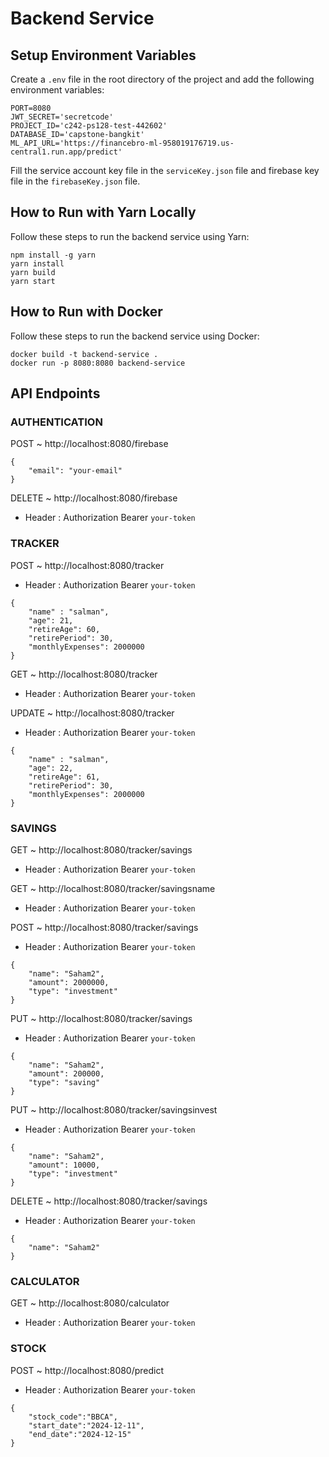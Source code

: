 # Backend Service

## Setup Environment Variables

Create a `.env` file in the root directory of the project and add the following environment variables:

    PORT=8080
    JWT_SECRET='secretcode'
    PROJECT_ID='c242-ps128-test-442602'
    DATABASE_ID='capstone-bangkit'
    ML_API_URL='https://financebro-ml-958019176719.us-central1.run.app/predict'

Fill the service account key file in the `serviceKey.json` file and firebase key file in the `firebaseKey.json` file.

## How to Run with Yarn Locally

Follow these steps to run the backend service using Yarn:

    npm install -g yarn
    yarn install
    yarn build
    yarn start

## How to Run with Docker

Follow these steps to run the backend service using Docker:

    docker build -t backend-service .
    docker run -p 8080:8080 backend-service

## API Endpoints
### AUTHENTICATION
POST ~ http://localhost:8080/firebase 
```
{
    "email": "your-email"
}
```
DELETE ~ http://localhost:8080/firebase 
- Header : Authorization Bearer `your-token`

### TRACKER
POST ~ http://localhost:8080/tracker
- Header : Authorization Bearer `your-token`
```
{
    "name" : "salman",
    "age": 21,
    "retireAge": 60,
    "retirePeriod": 30,
    "monthlyExpenses": 2000000
}
```
GET ~ http://localhost:8080/tracker
- Header : Authorization Bearer `your-token`

UPDATE ~ http://localhost:8080/tracker
- Header : Authorization Bearer `your-token`
```
{
    "name" : "salman",
    "age": 22,
    "retireAge": 61,
    "retirePeriod": 30,
    "monthlyExpenses": 2000000
}
```

### SAVINGS
GET ~ http://localhost:8080/tracker/savings
- Header : Authorization Bearer `your-token`

GET ~ http://localhost:8080/tracker/savingsname
- Header : Authorization Bearer `your-token`

POST ~ http://localhost:8080/tracker/savings
- Header : Authorization Bearer `your-token`
```
{
    "name": "Saham2",
    "amount": 2000000,
    "type": "investment"
}
```

PUT ~ http://localhost:8080/tracker/savings
- Header : Authorization Bearer `your-token`
```
{
    "name": "Saham2",
    "amount": 200000,
    "type": "saving"
}
```

PUT ~ http://localhost:8080/tracker/savingsinvest
- Header : Authorization Bearer `your-token`
```
{
    "name": "Saham2",
    "amount": 10000,
    "type": "investment"
}
```

DELETE ~ http://localhost:8080/tracker/savings
- Header : Authorization Bearer `your-token`
```
{
    "name": "Saham2"
}
```

### CALCULATOR
GET ~ http://localhost:8080/calculator
- Header : Authorization Bearer `your-token`

### STOCK
POST ~ http://localhost:8080/predict
- Header : Authorization Bearer `your-token`
```
{
    "stock_code":"BBCA",
    "start_date":"2024-12-11",
    "end_date":"2024-12-15"
}
```